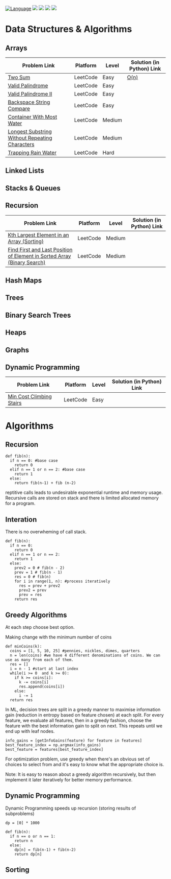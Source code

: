 [![Language](https://img.shields.io/badge/python-3.8-blue.svg)](https://www.python.org)
![](https://img.shields.io/github/issues/akashsonowal/coding-with-akash?style=plastic)
![](https://img.shields.io/github/forks/akashsonowal/coding-with-akash)
![](https://img.shields.io/github/stars/akashsonowal/coding-with-akash)
![](https://img.shields.io/github/license/akashsonowal/coding-with-akash)

# Data Structures & Algorithms

## Arrays
| Problem Link | Platform | Level | Solution (in Python) Link |
| --- | --- | --- | --- |
| [Two Sum](https://leetcode.com/problems/two-sum/) | LeetCode | Easy | [O(n)](https://github.com/akashsonowal/coding-with-akash/blob/main/Arrays/Easy/two_sum.py) |
| [Valid Palindrome](https://leetcode.com/problems/valid-palindrome/) | LeetCode | Easy | |
| [Valid Palindrome II](https://leetcode.com/problems/valid-palindrome-ii/) | LeetCode | Easy | |
| [Backspace String Compare](https://leetcode.com/problems/backspace-string-compare/) | LeetCode | Easy | |
| [Container With Most Water](https://leetcode.com/problems/container-with-most-water/) | LeetCode | Medium | |
| [Longest Substring Without Repeating Characters](https://leetcode.com/problems/longest-substring-without-repeating-characters/) | LeetCode | Medium | |
| [Trapping Rain Water](https://leetcode.com/problems/trapping-rain-water/) | LeetCode | Hard | |

## Linked Lists


## Stacks & Queues

## Recursion
| Problem Link | Platform | Level | Solution (in Python) Link |
| --- | --- | --- | --- |
| [Kth Largest Element in an Array (Sorting)](https://leetcode.com/problems/kth-largest-element-in-an-array/) | LeetCode | Medium | | 
| [Find First and Last Position of Element in Sorted Array (Binary Search)](https://leetcode.com/problems/find-first-and-last-position-of-element-in-sorted-array/) | LeetCode | Medium | | 

## Hash Maps

## Trees

## Binary Search Trees

## Heaps

## Graphs

## Dynamic Programming
| Problem Link | Platform | Level | Solution (in Python) Link |
| --- | --- | --- | --- |
| [Min Cost Climbing Stairs](https://leetcode.com/problems/min-cost-climbing-stairs/) | LeetCode | Easy | |


# Algorithms

## Recursion

```
def fib(n):
  if n == 0: #base case
    return 0
  elif n == 1 or n == 2: #base case
    return 1
  else:
    return fib(n-1) + fib (n-2)
```
reptitive calls leads to undesirable exponential runtime and memory usage. Recursive calls are stored on stack and there is limited allocated memory for a program.

## Interation

There is no overwheming of call stack.

```
def fib(n):
  if n == 0:
    return 0
  elif n == 1 or n == 2:
    return 1
  else:
    prev2 = 0 # fib(n - 2)
    prev = 1 # fib(n - 1)
    res = 0 # fib(n)
    for i in range(1, n): #process iteratively
      res = prev + prev2
      prev2 = prev
      prev = res
    return res
```
## Greedy Algorithms

At each step choose best option.

Making change with the minimum number of coins

```
def minCoins(k):
  coins = [1, 5, 10, 25] #pennies, nickles, dimes, quarters
  n = len(coins) #we have 4 different denominations of coins. We can use as many from each of them.
  res = []
  i = n - 1 #start at last index
  while(i >= 0  and k >= 0):
    if k >= coins[i]:
      k -= coins[i]
      res.append(coins[i])
    else:
      i -= 1
  return res
```

In ML, decision trees are split in a greedy manner to maximise information gain (reduction in entropy based on feature chosen) at each split. For every feature, we evaluate all features, then in a greedy fashion, choose the feature with the best information gain to split on next. This repeats until we end up with leaf nodes.
```
info_gains = [getInfoGains(feature) for feature in features]
best_feature_index = np.argmax(info_gains)
best_feature = features[best_feature_index]
```
For optimization problem, use greedy when there's an obvious set of choices to select from and it's easy to know what the appropriate choice is.

Note: It is easy to reason about a greedy algorithm recursively, but then implement it later iteratively for better memory performance.

## Dynamic Programming

Dynamic Programming speeds up recursion (storing results of subproblems)

```
dp = [0] * 1000

def fib(n):
  if n == o or n == 1:
    return n
  else:
    dp[n] = fib(n-1) + fib(n-2)
    return dp[n]
```


## Sorting


